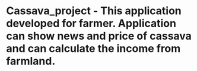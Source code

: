 # Cassava_project - This application developed for farmer. Application can show news and price of cassava and can calculate the income from farmland.
